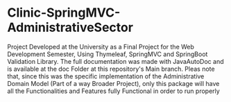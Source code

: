 # Clinic-SpringMVC-AdministrativeSector
Project Developed at the University as a Final Project for the Web Development Semester, Using Thymeleaf, SpringMVC and SpringBoot Validation Library. The full documentation was made with JavaAutoDoc and is available at the doc Folder at this repository's Main branch. Pleas note that, since this was the specific implementation of the Administrative Domain Model (Part of a way Broader Project), only this package will have all the Functionalities and Features fully Functional in order to run properly
